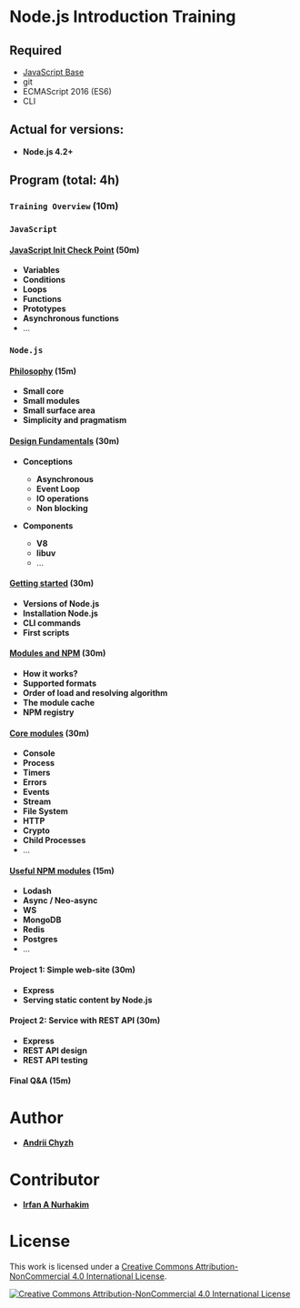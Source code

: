 # Node.js Introduction Training

## Required
 - [JavaScript Base](requirements/javascript-base.md)
 - git
 - ECMAScript 2016 (ES6)
 - CLI

## Actual for versions:
 - **Node.js 4.2+**

## Program (total: 4h)

### `Training Overview` (10m)

### `JavaScript`

#### [JavaScript Init Check Point](https://www.dropbox.com/s/5yhr1a1w4e3zwmc/Node.js%20Intro%20Training%20-%2001%20-%20JavaScript%20Init%20Check%20Point.pptx?dl=0) (50m)

 - **Variables**
 - **Conditions**
 - **Loops**
 - **Functions**
 - **Prototypes**
 - **Asynchronous functions** 
 - ...

### `Node.js`

#### [Philosophy](lessons/04-nodejs-philosophy/materials.md) (15m)

 - **Small core**
 - **Small modules**
 - **Small surface area**
 - **Simplicity and pragmatism**


#### [Design Fundamentals](lessons/05-nodejs-design-fundamentals/materials.md) (30m)

 - **Conceptions**
   - **Asynchronous**
   - **Event Loop**
   - **IO operations**
   - **Non blocking**

 - **Components**
   - **V8**
   - **libuv**
   - ...


#### [Getting started](lessons/06-nodejs-getting-started/materials.md) (30m)

 - **Versions of Node.js**
 - **Installation Node.js**
 - **CLI commands**
 - **First scripts**


#### [Modules and NPM](lessons/08-nodejs-modules-and-npm/materials.md) (30m)

 - **How it works?**
 - **Supported formats**
 - **Order of load and resolving algorithm**
 - **The module cache**
 - **NPM registry**


#### [Core modules](lessons/09-nodejs-core-modules/materials.md) (30m)

 - **Console**
 - **Process**
 - **Timers**
 - **Errors**
 - **Events**
 - **Stream**
 - **File System**
 - **HTTP**
 - **Crypto**
 - **Child Processes**
 - ...


#### [Useful NPM modules](lessons/10-nodejs-useful-npm-modules) (15m) 

 - **Lodash**
 - **Async / Neo-async**
 - **WS**
 - **MongoDB**
 - **Redis**
 - **Postgres**
 - ...

#### Project 1: Simple web-site (30m)

 - **Express**
 - **Serving static content by Node.js**


#### Project 2: Service with REST API (30m)

 - **Express**
 - **REST API design**
 - **REST API testing**


#### Final Q&A (15m)


# Author

 - [**Andrii Chyzh**](https://github.com/andriichyzh)


# Contributor

 - [**Irfan A Nurhakim**](https://github.com/irfannurhakim)


# License

This work is licensed under a [Creative Commons Attribution-NonCommercial 4.0 International License](http://creativecommons.org/licenses/by-nc/4.0/legalcode).

[![Creative Commons Attribution-NonCommercial 4.0 International License](https://i.creativecommons.org/l/by-nc/4.0/88x31.png)](http://creativecommons.org/licenses/by-nc/4.0/legalcode)